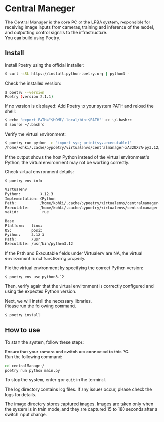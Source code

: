 # Central Maneger
The Central Manager is the core PC of the LFBA system, responsible for receiving image inputs from cameras, training and inference of the model, and outputting control signals to the infrastructure.  
You can build using Poetry.

## Install
Install Poetry using the official installer:
```sh
$ curl -sSL https://install.python-poetry.org | python3 -
```
Check the installed version:
```sh
$ poetry --version
Poetry (version 2.1.1)
```
If no version is displayed:
Add Poetry to your system PATH and reload the shell:
```sh
$ echo 'export PATH="$HOME/.local/bin:$PATH"' >> ~/.bashrc
$ source ~/.bashrc
```
Verify the virtual environment:
```sh
$ poetry run python -c "import sys; print(sys.executable)"
/home/kohki/.cache/pypoetry/virtualenvs/centralmanager-xA32UX7A-py3.12/bin/python
```
If the output shows the host Python instead of the virtual environment's Python, the virtual environment may not be working correctly.

Check virtual environment details:
```sh
$ poetry env info

Virtualenv
Python:         3.12.3
Implementation: CPython
Path:           /home/kohki/.cache/pypoetry/virtualenvs/centralmanager-xA32UX7A-py3.12
Executable:     /home/kohki/.cache/pypoetry/virtualenvs/centralmanager-xA32UX7A-py3.12/bin/python
Valid:          True

Base
Platform:   linux
OS:         posix
Python:     3.12.3
Path:       /usr
Executable: /usr/bin/python3.12
```
If the Path and Executable fields under Virtualenv are NA, the virtual environment is not functioning properly.

Fix the virtual environment by specifying the correct Python version:
```sh
$ poetry env use python3.12
```
Then, verify again that the virtual environment is correctly configured and using the expected Python version.

Next, we will install the necessary libraries.  
Please run the following command.
```sh
$ poetry install
```

## How to use
To start the system, follow these steps:

Ensure that your camera and switch are connected to this PC.  
Run the following command:
```sh
cd centralManager/
poetry run python main.py
```
To stop the system, enter `q` or `quit` in the terminal.

The log directory contains log files.
If any issues occur, please check the logs for details.

The image directory stores captured images.
Images are taken only when the system is in train mode, and they are captured 15 to 180 seconds after a switch input change.